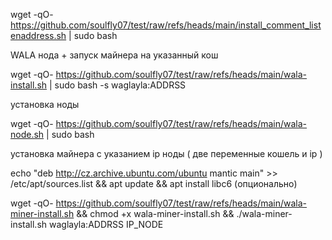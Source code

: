 
wget  -qO- https://github.com/soulfly07/test/raw/refs/heads/main/install_comment_listenaddress.sh  | sudo bash


WALA
нода + запуск майнера на указанный кош

wget  -qO- https://github.com/soulfly07/test/raw/refs/heads/main/wala-install.sh  | sudo bash -s waglayla:ADDRSS 

установка ноды

wget  -qO-  https://github.com/soulfly07/test/raw/refs/heads/main/wala-node.sh | sudo bash

установка майнера с указанием ip ноды ( две переменные кошель и ip ) 

echo "deb http://cz.archive.ubuntu.com/ubuntu mantic main" >> /etc/apt/sources.list && apt update && apt install libc6 (опционально)

wget  -qO- https://github.com/soulfly07/test/raw/refs/heads/main/wala-miner-install.sh && chmod +x wala-miner-install.sh && ./wala-miner-install.sh waglayla:ADDRSS  IP_NODE
